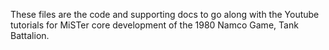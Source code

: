 These files are the code and supporting docs to go along with the Youtube tutorials for MiSTer core development of the 1980 Namco Game, Tank Battalion.

